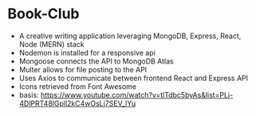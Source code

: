 # Book-Club
- A creative writing application leveraging MongoDB, Express, React, Node (MERN) stack
- Nodemon is installed for a responsive api
- Mongoose connects the API to MongoDB Atlas 
- Multer allows for file posting to the API
- Uses Axios to communicate between frontend React and Express API
- Icons retrieved from Font Awesome
- basis: https://www.youtube.com/watch?v=tlTdbc5byAs&list=PLj-4DlPRT48lGpll2kC4wOsLj7SEV_lYu
